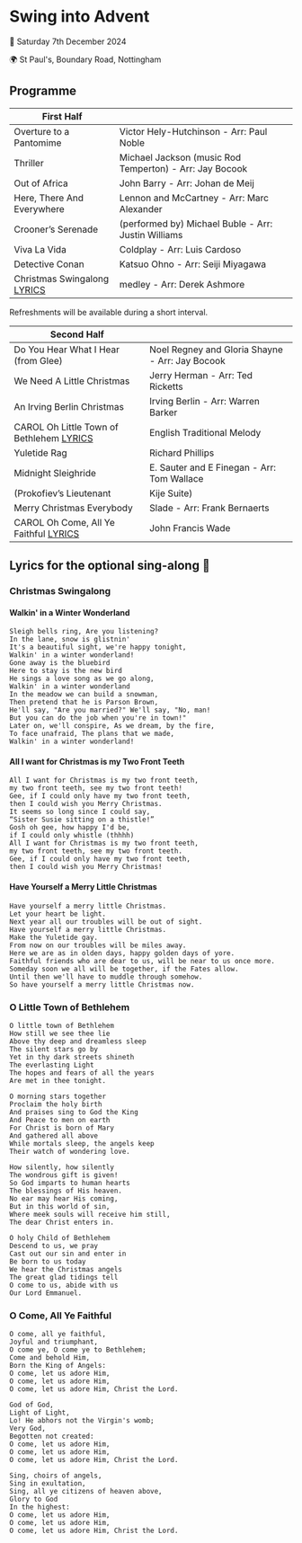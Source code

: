 # Swing into Advent
:date: Saturday 7th December 2024

:earth_africa: St Paul's, Boundary Road, Nottingham

## Programme

| First Half | |
|---|---|
|Overture to a Pantomime| Victor Hely-Hutchinson - Arr: Paul Noble|
|Thriller| Michael Jackson (music Rod Temperton) - Arr: Jay Bocook|
|Out of Africa| John Barry - Arr: Johan de Meij|
|Here, There And Everywhere| Lennon and McCartney - Arr: Marc Alexander|
|Crooner’s Serenade| (performed by) Michael Buble - Arr: Justin Williams|
|Viva La Vida| Coldplay - Arr: Luis Cardoso|
|Detective Conan| Katsuo Ohno - Arr: Seiji Miyagawa|
|Christmas Swingalong [LYRICS](#christmas-swingalong)| medley - Arr: Derek Ashmore|

Refreshments will be available during a short interval.

| Second Half | |
|---|---|
|Do You Hear What I Hear (from Glee)| Noel Regney and Gloria Shayne - Arr: Jay Bocook|
|We Need A Little Christmas| Jerry Herman - Arr: Ted Ricketts|
|An Irving Berlin Christmas| Irving Berlin - Arr: Warren Barker|
|CAROL Oh Little Town of Bethlehem [LYRICS](#o-little-town-of-bethlehem)| English Traditional Melody|
|Yuletide Rag| Richard Phillips|
|Midnight Sleighride| E. Sauter and E Finegan - Arr: Tom Wallace|
|(Prokofiev’s Lieutenant| Kije Suite)|
|Merry Christmas Everybody| Slade - Arr: Frank Bernaerts|
|CAROL Oh Come, All Ye Faithful [LYRICS](#o-come-all-ye-faithful)| John Francis Wade |

## Lyrics for the optional sing-along :santa:

### Christmas Swingalong

#### Walkin' in a Winter Wonderland
```
Sleigh bells ring, Are you listening?
In the lane, snow is glistnin'
It's a beautiful sight, we're happy tonight,
Walkin' in a winter wonderland!
Gone away is the bluebird
Here to stay is the new bird
He sings a love song as we go along,
Walkin' in a winter wonderland
In the meadow we can build a snowman,
Then pretend that he is Parson Brown,
He'll say, "Are you married?" We'll say, "No, man!
But you can do the job when you're in town!"
Later on, we'll conspire, As we dream, by the fire,
To face unafraid, The plans that we made,
Walkin' in a winter wonderland!
```

#### All I want for Christmas is my Two Front Teeth
```
All I want for Christmas is my two front teeth,
my two front teeth, see my two front teeth!
Gee, if I could only have my two front teeth,
then I could wish you Merry Christmas.
It seems so long since I could say,
“Sister Susie sitting on a thistle!”
Gosh oh gee, how happy I'd be,
if I could only whistle (thhhh)
All I want for Christmas is my two front teeth,
my two front teeth, see my two front teeth.
Gee, if I could only have my two front teeth,
then I could wish you Merry Christmas!
```

#### Have Yourself a Merry Little Christmas
```
Have yourself a merry little Christmas.
Let your heart be light.
Next year all our troubles will be out of sight.
Have yourself a merry little Christmas.
Make the Yuletide gay.
From now on our troubles will be miles away.
Here we are as in olden days, happy golden days of yore.
Faithful friends who are dear to us, will be near to us once more.
Someday soon we all will be together, if the Fates allow.
Until then we'll have to muddle through somehow.
So have yourself a merry little Christmas now.
```

### O Little Town of Bethlehem
```
O little town of Bethlehem
How still we see thee lie
Above thy deep and dreamless sleep
The silent stars go by
Yet in thy dark streets shineth
The everlasting Light
The hopes and fears of all the years
Are met in thee tonight.

O morning stars together
Proclaim the holy birth
And praises sing to God the King
And Peace to men on earth
For Christ is born of Mary
And gathered all above
While mortals sleep, the angels keep
Their watch of wondering love.

How silently, how silently
The wondrous gift is given!
So God imparts to human hearts
The blessings of His heaven.
No ear may hear His coming,
But in this world of sin,
Where meek souls will receive him still,
The dear Christ enters in.

O holy Child of Bethlehem
Descend to us, we pray
Cast out our sin and enter in
Be born to us today
We hear the Christmas angels
The great glad tidings tell
O come to us, abide with us
Our Lord Emmanuel.
```

### O Come, All Ye Faithful
```
O come, all ye faithful,
Joyful and triumphant,
O come ye, O come ye to Bethlehem;
Come and behold Him,
Born the King of Angels:
O come, let us adore Him,
O come, let us adore Him,
O come, let us adore Him, Christ the Lord.

God of God,
Light of Light,
Lo! He abhors not the Virgin's womb;
Very God,
Begotten not created:
O come, let us adore Him,
O come, let us adore Him,
O come, let us adore Him, Christ the Lord.

Sing, choirs of angels,
Sing in exultation,
Sing, all ye citizens of heaven above,
Glory to God
In the highest:
O come, let us adore Him,
O come, let us adore Him,
O come, let us adore Him, Christ the Lord.
```
